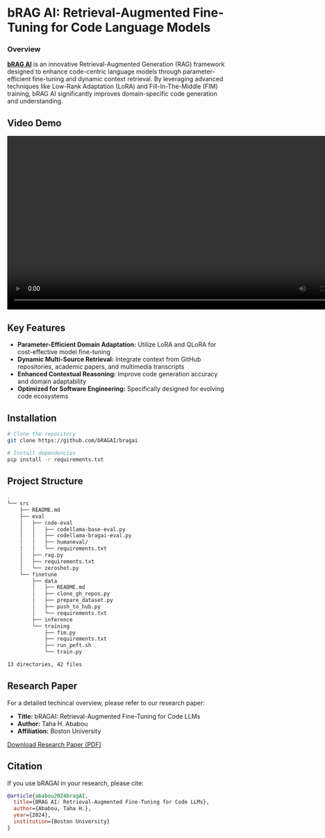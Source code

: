 # bRAG AI: Retrieval-Augmented Fine-Tuning for Code Language Models


### Overview

**[bRAG AI](https://bragai.tech)** is an innovative Retrieval-Augmented Generation (RAG) framework designed to enhance code-centric language models through parameter-efficient fine-tuning and dynamic context retrieval. By leveraging advanced techniques like Low-Rank Adaptation (LoRA) and Fill-In-The-Middle (FIM) training, bRAG AI significantly improves domain-specific code generation and understanding.

## Video Demo

<video width="800" controls>
  <source src="assets/bRAGAI_Final_Video.mov" type="video/quicktime">
  Your browser does not support the video tag.
</video>

## Key Features
- **Parameter-Efficient Domain Adaptation:** Utilize LoRA and QLoRA for cost-effective model fine-tuning
- **Dynamic Multi-Source Retrieval:** Integrate context from GitHub repositories, academic papers, and multimedia transcripts
- **Enhanced Contextual Reasoning:** Improve code generation accuracy and domain adaptability
- **Optimized for Software Engineering:** Specifically designed for evolving code ecosystems

## Installation

```bash
# Clone the repository
git clone https://github.com/bRAGAI/bragai

# Install dependencies
pip install -r requirements.txt
```

## Project Structure

```bash
.
└── src                                                   
    ├── README.md                                         
    ├── eval                                              
    │   ├── code-eval                                     
    │   │   ├── codellama-base-eval.py                    
    │   │   ├── codellama-bragai-eval.py                  
    │   │   ├── humaneval/                                
    │   │   └── requirements.txt                          
    │   ├── rag.py                                        
    │   ├── requirements.txt                              
    │   └── zeroshot.py                                   
    └── finetune                                          
        ├── data                                          
        │   ├── README.md                                 
        │   ├── clone_gh_repos.py                         
        │   ├── prepare_dataset.py                        
        │   ├── push_to_hub.py                            
        │   └── requirements.txt                          
        ├── inference                                     
        └── training                                      
            ├── fim.py                                    
            ├── requirements.txt                          
            ├── run_peft.sh                               
            └── train.py                                  

13 directories, 42 files
```

## Research Paper
For a detailed techincal overview, please refer to our research paper:

- **Title:** bRAGAI: Retrieval-Augmented Fine-Tuning for Code LLMs
- **Author:** Taha H. Ababou
- **Affiliation:** Boston University
 
[Download Research Paper (PDF)](./bRAGAI_Final_Paper.pdf)

## Citation

If you use bRAGAI in your research, please cite:

```bibtex
@article{ababou2024bragAI,
  title={BRAG AI: Retrieval-Augmented Fine-Tuning for Code LLMs},
  author={Ababou, Taha H.},
  year={2024},
  institution={Boston University}
}
```
